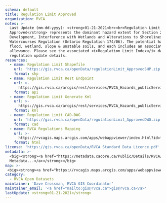 ```yaml
---
schema: default
title: Regulation Limit Approved
organization: RVCA
notes: >-
  Last Update (mm-dd-yyyy): <strong>01-21-2021<br><br>Regulation Limit
  Approved</strong> represents the dominant hazard extent for Section 28 -
  Development, Interference with Wetlands and Alterations to Shorelines and
  Watercourses Regulation (Ontario Regulation 174/06). The potential hazards are
  flood, wetland, slope & unstable soils, and each includes an associated
  allowance. Please see the associated <i>Regulation Limit Index</i> dataset for
  regulation update details.
resources:
  - name: Regulation Limit Shapefile
    url: 'https://gis.rvca.ca/openData/regulationLimit_ApprovedSHP.zip'
    format: shp
  - name: Regulation Limit Rest Endpoint
    url: >-
      https://gis.rvca.ca/arcgis/rest/services/RVCA_Hazards_publicService/MapServer/6
    format: api
  - name: Regulation Limit Generate Kml
    url: >-
      https://gis.rvca.ca/arcgis/rest/services/RVCA_Hazards_publicService/MapServer/generateKml
    format: kml
  - name: Regulation Limit CAD-DWG
    url: 'https://gis.rvca.ca/openData/regulationLimit_ApprovedDWG.zip'
    format: cad
  - name: RVCA Regulations Mapping
    url: >-
      https://rvcagis.maps.arcgis.com/apps/webappviewer/index.html?id=fd54fe0962284dc0a63deabc8357bb25
    format: html
license: 'https://gis.rvca.ca/openData/RVCA Standard Data Licence.pdf'
metadata: >-
  <big><strong><a href="https://metadata.cacore.ca/Public/Details/RVCA/id=853">View      
  Metadata...</a></strong></big>
map: >- 
 <big><strong><a href="https://rvcagis.maps.arcgis.com/apps/webappviewer/index.html?id=2245400261414423bc883126376be546">View Map...</a></strong></big>
category:
  - RVCA Open Datasets
maintainer: 'Dave Crossman, RVCA GIS Coordinator'
maintainer_email: '<a href="mailto:gis@rvca.ca">gis@rvca.ca</a>'
lastUpdate: <strong>01-21-2021</strong>
---
```

